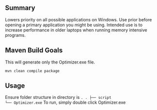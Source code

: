 ## Summary
Lowers priority on all possible applications on Windows. Use prior before opening a primary application you might be using. Intended use is to increase performance in older laptops when running memory intensive programs.

## Maven Build Goals
This will generate only the Optimizer.exe file.
```
mvn clean compile package
```	

## Usage
Ensure folder structure in directory is
``
.
    .
    ├── script                  
    └── Optimizer.exe
``
To run, simply double click Optimizer.exe
